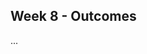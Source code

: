 <link rel="stylesheet" href="{{baseUrl}}/css/main.css">
<link rel="stylesheet" href="{{baseUrl}}/css/schedule.css">

<div class="website-content">

## Week 8 - Outcomes

<div id="main">

<!-- ==================================================================================================== -->

<panel type="info" header="Can use ... :star::star::star:" expandable>
  <panel header=":trophy: Evidence" expanded>

...

  </panel>
</panel>

<!-- ==================================================================================================== -->

</div>
</div>
